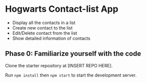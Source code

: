 # Hogwarts Contact-list App

- Display all the contacts in a list
- Create new contact to the list
- Edit/Delete contact from the list
- Show detailed information of contacts

## Phase 0: Familiarize yourself with the code

Clone the starter repository at [INSERT REPO HERE].

Run `npm install` then `npm start` to start the development server.
